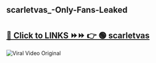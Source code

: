 
 ## scarletvas_-Only-Fans-Leaked

# <h2><a href="https://clipsfans.com/scarletvas_&ref=git">🔗 Click to LINKS ⏩⏩ 👉 🟢 scarletvas  </a></h2>

<a href="https://clipsfans.com/scarletvas_&ref=git" rel="nofollow" data-target="animated-image.originalLink"><img src="https://i.ibb.co.com/xMMVF88/686577567.gif" alt="Viral Video Original" style="max-width: 100%; display: inline-block;" data-target="animated-image.originalImage"></a>
